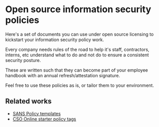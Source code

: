 # Open source information security policies
Here's a set of documents you can use under open source licensing to kickstart your information security policy work.

Every company needs rules of the road to help it's staff, contractors, interns, etc understand what to do and not do to ensure a consistent security posture.

These are written such that they can become part of your employee handbook with an annual refresh/attestation signature.

Feel free to use these policies as is, or tailor them to your environment.


## Related works

 - [SANS Policy templates](https://www.sans.org/information-security-policy/)
 - [CSO Online starter policy tags](https://www.csoonline.com/article/3263738/9-policies-and-procedures-you-need-to-know-about-if-youre-starting-a-new-security-program.html)